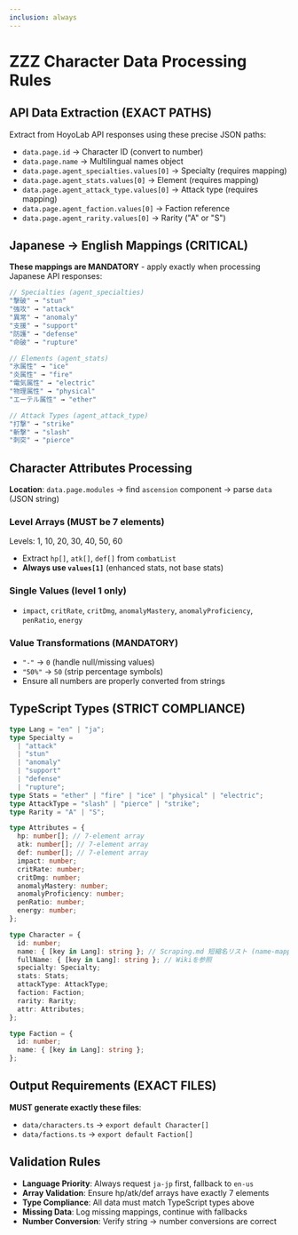 ```yaml
---
inclusion: always
---
```


# ZZZ Character Data Processing Rules

## API Data Extraction (EXACT PATHS)

Extract from HoyoLab API responses using these precise JSON paths:

- `data.page.id` → Character ID (convert to number)
- `data.page.name` → Multilingual names object
- `data.page.agent_specialties.values[0]` → Specialty (requires mapping)
- `data.page.agent_stats.values[0]` → Element (requires mapping)
- `data.page.agent_attack_type.values[0]` → Attack type (requires mapping)
- `data.page.agent_faction.values[0]` → Faction reference
- `data.page.agent_rarity.values[0]` → Rarity ("A" or "S")

## Japanese → English Mappings (CRITICAL)

**These mappings are MANDATORY** - apply exactly when processing Japanese API responses:

```typescript
// Specialties (agent_specialties)
"撃破" → "stun"
"強攻" → "attack"
"異常" → "anomaly"
"支援" → "support"
"防護" → "defense"
"命破" → "rupture"

// Elements (agent_stats)
"氷属性" → "ice"
"炎属性" → "fire"
"電気属性" → "electric"
"物理属性" → "physical"
"エーテル属性" → "ether"

// Attack Types (agent_attack_type)
"打撃" → "strike"
"斬撃" → "slash"
"刺突" → "pierce"
```

## Character Attributes Processing

**Location**: `data.page.modules` → find `ascension` component → parse `data` (JSON string)

### Level Arrays (MUST be 7 elements)

Levels: 1, 10, 20, 30, 40, 50, 60

- Extract `hp[]`, `atk[]`, `def[]` from `combatList`
- **Always use `values[1]`** (enhanced stats, not base stats)

### Single Values (level 1 only)

- `impact`, `critRate`, `critDmg`, `anomalyMastery`, `anomalyProficiency`, `penRatio`, `energy`

### Value Transformations (MANDATORY)

- `"-"` → `0` (handle null/missing values)
- `"50%"` → `50` (strip percentage symbols)
- Ensure all numbers are properly converted from strings

## TypeScript Types (STRICT COMPLIANCE)

```typescript
type Lang = "en" | "ja";
type Specialty =
  | "attack"
  | "stun"
  | "anomaly"
  | "support"
  | "defense"
  | "rupture";
type Stats = "ether" | "fire" | "ice" | "physical" | "electric";
type AttackType = "slash" | "pierce" | "strike";
type Rarity = "A" | "S";

type Attributes = {
  hp: number[]; // 7-element array
  atk: number[]; // 7-element array
  def: number[]; // 7-element array
  impact: number;
  critRate: number;
  critDmg: number;
  anomalyMastery: number;
  anomalyProficiency: number;
  penRatio: number;
  energy: number;
};

type Character = {
  id: number;
  name: { [key in Lang]: string }; // Scraping.md 短縮名リスト (name-mappings.json)を参照
  fullName: { [key in Lang]: string }; // Wikiを参照
  specialty: Specialty;
  stats: Stats;
  attackType: AttackType;
  faction: Faction;
  rarity: Rarity;
  attr: Attributes;
};

type Faction = {
  id: number;
  name: { [key in Lang]: string };
};
```

## Output Requirements (EXACT FILES)

**MUST generate exactly these files**:

- `data/characters.ts` → `export default Character[]`
- `data/factions.ts` → `export default Faction[]`

## Validation Rules

- **Language Priority**: Always request `ja-jp` first, fallback to `en-us`
- **Array Validation**: Ensure hp/atk/def arrays have exactly 7 elements
- **Type Compliance**: All data must match TypeScript types above
- **Missing Data**: Log missing mappings, continue with fallbacks
- **Number Conversion**: Verify string → number conversions are correct
